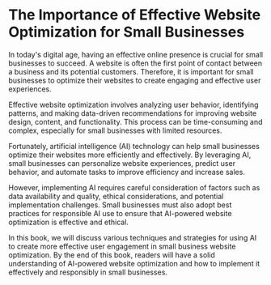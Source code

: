 The Importance of Effective Website Optimization for Small Businesses
===================================================================================

In today's digital age, having an effective online presence is crucial for small businesses to succeed. A website is often the first point of contact between a business and its potential customers. Therefore, it is important for small businesses to optimize their websites to create engaging and effective user experiences.

Effective website optimization involves analyzing user behavior, identifying patterns, and making data-driven recommendations for improving website design, content, and functionality. This process can be time-consuming and complex, especially for small businesses with limited resources.

Fortunately, artificial intelligence (AI) technology can help small businesses optimize their websites more efficiently and effectively. By leveraging AI, small businesses can personalize website experiences, predict user behavior, and automate tasks to improve efficiency and increase sales.

However, implementing AI requires careful consideration of factors such as data availability and quality, ethical considerations, and potential implementation challenges. Small businesses must also adopt best practices for responsible AI use to ensure that AI-powered website optimization is effective and ethical.

In this book, we will discuss various techniques and strategies for using AI to create more effective user engagement in small business website optimization. By the end of this book, readers will have a solid understanding of AI-powered website optimization and how to implement it effectively and responsibly in small businesses.

